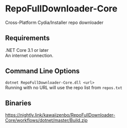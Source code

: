 # RepoFullDownloader-Core
Cross-Platform Cydia/Installer repo downloader

## Requirements
.NET Core 3.1 or later  
An internet connection.

## Command Line Options
`dotnet RepoFullDownloader-Core.dll <url>`  
Running with no URL will use the repo list from `repos.txt`

## Binaries
https://nightly.link/kawaiizenbo/RepoFullDownloader-Core/workflows/dotnet/master/Build.zip
